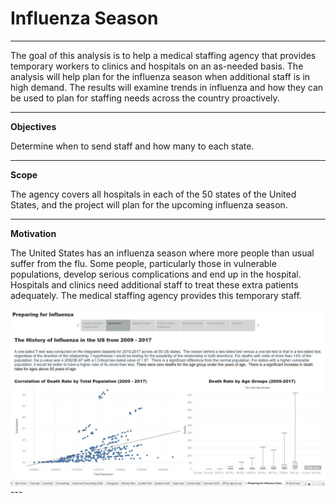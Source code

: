 # Influenza Season
---

The goal of this analysis is to help a medical staffing agency that provides temporary workers to clinics and hospitals on an as-needed basis. The analysis will help
plan for the influenza season when additional staff is in high demand. The results will examine trends in influenza and how they can be used to plan for staffing needs
across the country proactively.  

---

**Objectives**

Determine when to send staff and how many to each state.

---
**Scope** 

The agency covers all hospitals in each of the 50 states of the United States, and
the project will plan for the upcoming influenza season.

---
**Motivation**

The United States has an influenza season where more people than usual suffer from the flu. Some people, particularly those in vulnerable populations, develop serious
complications and end up in the hospital. Hospitals and clinics need additional staff to treat these extra patients adequately. The medical staffing agency provides this
temporary staff.

<img src= 'https://github.com/senoel123/Influenza/blob/main/influenza.jpg' width="1000" align="right"  alt="hi" class="inline"/>
---
